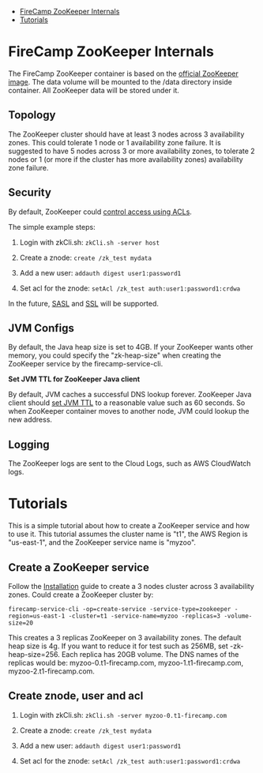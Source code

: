 * [FireCamp ZooKeeper Internals](https://github.com/cloudstax/firecamp/tree/master/catalog/zookeeper#firecamp-zookeeper-internals)
* [Tutorials](https://github.com/cloudstax/firecamp/tree/master/catalog/zookeeper#tutorials)

# FireCamp ZooKeeper Internals

The FireCamp ZooKeeper container is based on the [official ZooKeeper image](https://hub.docker.com/_/zookeeper/). The data volume will be mounted to the /data directory inside container. All ZooKeeper data will be stored under it.

## Topology

The ZooKeeper cluster should have at least 3 nodes across 3 availability zones. This could tolerate 1 node or 1 availability zone failure. It is suggested to have 5 nodes across 3 or more availability zones, to tolerate 2 nodes or 1 (or more if the cluster has more availability zones) availability zone failure.

## Security

By default, ZooKeeper could [control access using ACLs](http://zookeeper.apache.org/doc/r3.4.10/zookeeperProgrammers.html#sc_ZooKeeperAccessControl).

The simple example steps:

1. Login with zkCli.sh: `zkCli.sh -server host`

2. Create a znode: `create /zk_test mydata`

3. Add a new user: `addauth digest user1:password1`

4. Set acl for the znode: `setAcl /zk_test auth:user1:password1:crdwa`

In the future, [SASL](https://cwiki.apache.org/confluence/display/ZOOKEEPER/ZooKeeper+and+SASL) and [SSL](https://cwiki.apache.org/confluence/display/ZOOKEEPER/ZooKeeper+SSL+User+Guide) will be supported.

## JVM Configs

By default, the Java heap size is set to 4GB. If your ZooKeeper wants other memory, you could specify the "zk-heap-size" when creating the ZooKeeper service by the firecamp-service-cli.

**Set JVM TTL for ZooKeeper Java client**

By default, JVM caches a successful DNS lookup forever. ZooKeeper Java client should [set JVM TTL](http://docs.aws.amazon.com/AWSSdkDocsJava/latest/DeveloperGuide/java-dg-jvm-ttl.html) to a reasonable value such as 60 seconds. So when ZooKeeper container moves to another node, JVM could lookup the new address.

## Logging

The ZooKeeper logs are sent to the Cloud Logs, such as AWS CloudWatch logs.


# Tutorials

This is a simple tutorial about how to create a ZooKeeper service and how to use it. This tutorial assumes the cluster name is "t1", the AWS Region is "us-east-1", and the ZooKeeper service name is "myzoo".

## Create a ZooKeeper service
Follow the [Installation](https://github.com/cloudstax/firecamp/tree/master/docs/installation) guide to create a 3 nodes cluster across 3 availability zones. Could create a ZooKeeper cluster by:
```
firecamp-service-cli -op=create-service -service-type=zookeeper -region=us-east-1 -cluster=t1 -service-name=myzoo -replicas=3 -volume-size=20
```

This creates a 3 replicas ZooKeeper on 3 availability zones. The default heap size is 4g. If you want to reduce it for test such as 256MB, set -zk-heap-size=256. Each replica has 20GB volume. The DNS names of the replicas would be: myzoo-0.t1-firecamp.com, myzoo-1.t1-firecamp.com, myzoo-2.t1-firecamp.com.

## Create znode, user and acl
1. Login with zkCli.sh: `zkCli.sh -server myzoo-0.t1-firecamp.com`

2. Create a znode: `create /zk_test mydata`

3. Add a new user: `addauth digest user1:password1`

4. Set acl for the znode: `setAcl /zk_test auth:user1:password1:crdwa`
